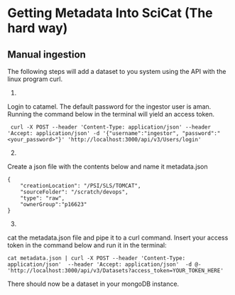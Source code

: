 
# Getting Metadata Into SciCat (The hard way)

## Manual ingestion

The following steps will add a dataset to you system using the API with the linux program curl. 

1.
Login to catamel. The default password for the ingestor user is aman. Running the command below in the terminal will yield an access token.

```
 curl -X POST --header 'Content-Type: application/json' --header 'Accept: application/json' -d '{"username":"ingestor", "password":"<your_password>"}' 'http://localhost:3000/api/v3/Users/login'
 ```

2. 
Create a json file with the contents below and name it metadata.json
```
{
    "creationLocation": "/PSI/SLS/TOMCAT",
    "sourceFolder": "/scratch/devops",
    "type": "raw",
    "ownerGroup":"p16623"
}
```

3. 
cat the metadata.json file and pipe it to a curl command. Insert your access token in the command below and run it in the terminal:

```
cat metadata.json | curl -X POST --header 'Content-Type: application/json'  --header 'Accept: application/json'  -d @-  'http://localhost:3000/api/v3/Datasets?access_token=YOUR_TOKEN_HERE'
```

There should now be a dataset in your mongoDB instance. 

